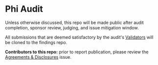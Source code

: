 # Phi Audit

Unless otherwise discussed, this repo will be made public after audit completion, sponsor review, judging, and issue mitigation window.

All submissions that are deemed satisfactory by the audit's [Validators](https://docs.code4rena.com/roles/certified-contributors/validators) will be cloned to the findings repo.

**Contributors to this repo:** prior to report publication, please review the [Agreements & Disclosures](https://github.com/code-423n4/2024-08-phi-validation/issues/1) issue.
